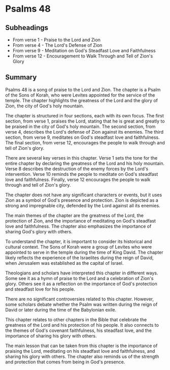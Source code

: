 # Psalms 48

## Subheadings

* From verse 1 - Praise to the Lord and Zion
* From verse 4 - The Lord's Defense of Zion
* From verse 9 - Meditation on God's Steadfast Love and Faithfulness
* From verse 12 - Encouragement to Walk Through and Tell of Zion's Glory

## Summary

Psalms 48 is a song of praise to the Lord and Zion. The chapter is a Psalm of the Sons of Korah, who were Levites appointed for the service of the temple. The chapter highlights the greatness of the Lord and the glory of Zion, the city of God's holy mountain.

The chapter is structured in four sections, each with its own focus. The first section, from verse 1, praises the Lord, stating that he is great and greatly to be praised in the city of God's holy mountain. The second section, from verse 4, describes the Lord's defense of Zion against its enemies. The third section, from verse 9, meditates on God's steadfast love and faithfulness. The final section, from verse 12, encourages the people to walk through and tell of Zion's glory.

There are several key verses in this chapter. Verse 1 sets the tone for the entire chapter by declaring the greatness of the Lord and his holy mountain. Verse 8 describes the destruction of the enemy forces by the Lord's intervention. Verse 10 reminds the people to meditate on God's steadfast love and faithfulness. Finally, verse 12 encourages the people to walk through and tell of Zion's glory.

The chapter does not have any significant characters or events, but it uses Zion as a symbol of God's presence and protection. Zion is depicted as a strong and impregnable city, defended by the Lord against all its enemies.

The main themes of the chapter are the greatness of the Lord, the protection of Zion, and the importance of meditating on God's steadfast love and faithfulness. The chapter also emphasizes the importance of sharing God's glory with others.

To understand the chapter, it is important to consider its historical and cultural context. The Sons of Korah were a group of Levites who were appointed to serve in the temple during the time of King David. The chapter likely reflects the experience of the Israelites during the reign of David, when Jerusalem was established as the capital of Israel.

Theologians and scholars have interpreted this chapter in different ways. Some see it as a hymn of praise to the Lord and a celebration of Zion's glory. Others see it as a reflection on the importance of God's protection and steadfast love for his people.

There are no significant controversies related to this chapter. However, some scholars debate whether the Psalm was written during the reign of David or later during the time of the Babylonian exile.

This chapter relates to other chapters in the Bible that celebrate the greatness of the Lord and his protection of his people. It also connects to the themes of God's covenant faithfulness, his steadfast love, and the importance of sharing his glory with others.

The main lesson that can be taken from this chapter is the importance of praising the Lord, meditating on his steadfast love and faithfulness, and sharing his glory with others. The chapter also reminds us of the strength and protection that comes from being in God's presence.